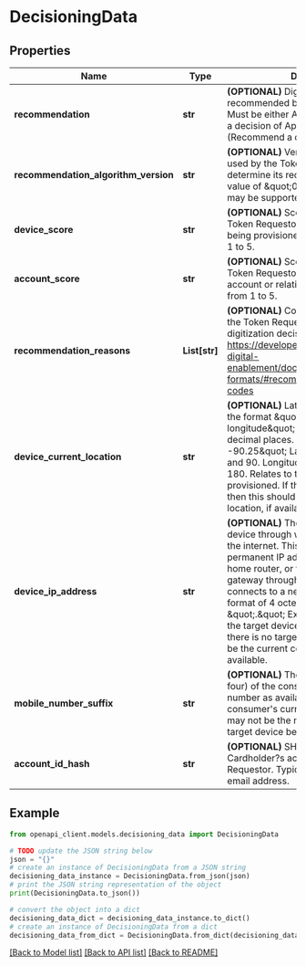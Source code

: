 # DecisioningData


## Properties

Name | Type | Description | Notes
------------ | ------------- | ------------- | -------------
**recommendation** | **str** | **(OPTIONAL)** Digitization decision recommended by the Token Requestor. Must be either APPROVED (Recommend a decision of Approved), DECLINED (Recommend a decision of Decline).  | [optional] 
**recommendation_algorithm_version** | **str** | **(OPTIONAL)** Version of the algorithm used by the Token Requestor to determine its recommendation. Must be a value of \&quot;01\&quot;. Other values may be supported in the future.  | [optional] 
**device_score** | **str** | **(OPTIONAL)** Score assigned by the Token Requestor for the target device being provisioned. Must be a value from 1 to 5.  | [optional] 
**account_score** | **str** | **(OPTIONAL)** Score assigned by the Token Requestor for the consumer account or relationship. Must be a value from 1 to 5.  | [optional] 
**recommendation_reasons** | **List[str]** | **(OPTIONAL)** Code indicating the reasons the Token Requestor is suggesting the digitization decision.  See table here - https://developer.mastercard.com/mdes-digital-enablement/documentation/code-and-formats/#recommendation-reason-codes  | [optional] 
**device_current_location** | **str** | **(OPTIONAL)** Latitude and longitude in the format \&quot;(sign) latitude, (sign) longitude\&quot; with a precision of 2 decimal places.  Ex - \&quot;38.63, -90.25\&quot;  Latitude is between -90 and 90.  Longitude between -180 and 180. Relates to the target device being provisioned. If there is no target device, then this should be the current consumer location, if available.  | [optional] 
**device_ip_address** | **str** | **(OPTIONAL)** The IP address of the device through which the device reaches the internet. This may be a temporary or permanent IP address assigned to a home router, or the IP address of a gateway through which the device connects to a network. IPv4 address format of 4 octets separated by \&quot;.\&quot; Ex - 127.0.0.1 Relates to the target device being provisioned. If there is no target device, then this should be the current consumer IP address, if available.  | [optional] 
**mobile_number_suffix** | **str** | **(OPTIONAL)** The last few digits (typically four) of the consumer&#39;s mobile phone number as available on file or on the consumer&#39;s current device, which may or may not be the mobile number of the target device being provisioned.  | [optional] 
**account_id_hash** | **str** | **(OPTIONAL)** SHA-256 hash of the Cardholder?s account ID with the Token Requestor. Typically expected to be an email address.  | [optional] 

## Example

```python
from openapi_client.models.decisioning_data import DecisioningData

# TODO update the JSON string below
json = "{}"
# create an instance of DecisioningData from a JSON string
decisioning_data_instance = DecisioningData.from_json(json)
# print the JSON string representation of the object
print(DecisioningData.to_json())

# convert the object into a dict
decisioning_data_dict = decisioning_data_instance.to_dict()
# create an instance of DecisioningData from a dict
decisioning_data_from_dict = DecisioningData.from_dict(decisioning_data_dict)
```
[[Back to Model list]](../README.md#documentation-for-models) [[Back to API list]](../README.md#documentation-for-api-endpoints) [[Back to README]](../README.md)


